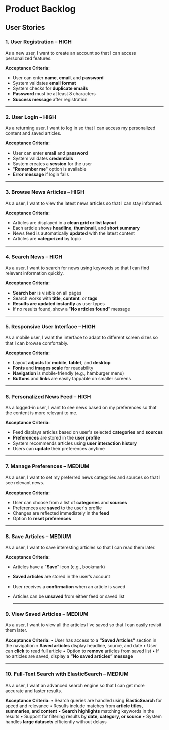 # Product Backlog

## User Stories

### 1. **User Registration** – HIGH  
As a new user, I want to create an account so that I can access personalized features.

**Acceptance Criteria:**
- User can enter **name**, **email**, and **password**
- System validates **email format**
- System checks for **duplicate emails**
- **Password** must be at least 8 characters
- **Success message** after registration

---

### 2. **User Login** – HIGH  
As a returning user, I want to log in so that I can access my personalized content and saved articles.

**Acceptance Criteria:**
- User can enter **email** and **password**
- System validates **credentials**
- System creates a **session** for the user
- "**Remember me**" option is available
- **Error message** if login fails

---

### 3. **Browse News Articles** – HIGH  
As a user, I want to view the latest news articles so that I can stay informed.

**Acceptance Criteria:**
- Articles are displayed in a **clean grid or list layout**
- Each article shows **headline**, **thumbnail**, and **short summary**
- News feed is automatically **updated** with the latest content
- Articles are **categorized** by topic

---

### 4. **Search News** – HIGH  
As a user, I want to search for news using keywords so that I can find relevant information quickly.

**Acceptance Criteria:**
- **Search bar** is visible on all pages
- Search works with **title**, **content**, or **tags**
- **Results are updated instantly** as user types
- If no results found, show a "**No articles found**" message

---

### 5. **Responsive User Interface** – HIGH  
As a mobile user, I want the interface to adapt to different screen sizes so that I can browse comfortably.

**Acceptance Criteria:**
- Layout **adjusts** for **mobile**, **tablet**, and **desktop**
- **Fonts** and **images scale** for readability
- **Navigation** is mobile-friendly (e.g., hamburger menu)
- **Buttons** and **links** are easily tappable on smaller screens

---

### 6. **Personalized News Feed** – HIGH  
As a logged-in user, I want to see news based on my preferences so that the content is more relevant to me.

**Acceptance Criteria:**
- Feed displays articles based on user's selected **categories** and **sources**
- **Preferences** are stored in the **user profile**
- System recommends articles using **user interaction history**
- Users can **update** their preferences anytime

---

### 7. **Manage Preferences** – MEDIUM  
As a user, I want to set my preferred news categories and sources so that I see relevant news.

**Acceptance Criteria:**
- User can choose from a list of **categories** and **sources**
- Preferences are **saved** to the user's profile
- Changes are reflected immediately in the **feed**
- Option to **reset preferences**

---

### 8. **Save Articles** – MEDIUM  
As a user, I want to save interesting articles so that I can read them later.

**Acceptance Criteria:**
- Articles have a "**Save**" icon (e.g., bookmark)
- **Saved articles** are stored in the user’s account
- User receives a **confirmation** when an article is saved
- Articles can be **unsaved** from either feed or saved list

  ---

### 9. **View Saved Articles** – MEDIUM
As a user, I want to view all the articles I’ve saved so that I can easily revisit them later.

**Acceptance Criteria:**
	•	User has access to a **“Saved Articles”** section in the navigation
	•	**Saved articles** display headline, source, and date
	•	User can **click** to read full article
	•	Option to **remove** articles from saved list
	•	If no articles are saved, display a **“No saved articles” message**

 ---

### 10. **Full-Text Search with ElasticSearch** – MEDIUM
As a user, I want an advanced search engine so that I can get more accurate and faster results.

**Acceptance Criteria:**
	•	Search queries are handled using **ElasticSearch** for speed and relevance
	•	Results include matches from **article titles, summaries, and content**
	•	**Search highlights** matching keywords in the results
	•	Support for filtering results by **date, category, or source**
	•	System handles **large datasets** efficiently without delays

